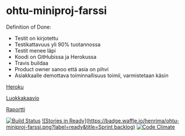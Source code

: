 # ohtu-miniproj-farssi

Definition of Done:
- Testit on kirjotettu
- Testikattavuus yli 90% tuotannossa
- Testit menee läpi
- Koodi on GitHubissa ja Herokussa
- Travis buildaa
- Product owner sanoo että asia on pihvi
- Asiakkaalle demottava toiminnallisuus toimii, varmistetaan käsin

[Heroku](http://minifarssi.herokuapp.com/)

[Luokkakaavio](http://www.nomnoml.com/#view/%0A%0A[Entry|%0Acategory:String]%0A%0A[Entry]%3C-%3E[Field]%0A%0A[Field|%0Aname:String;%0Acontent:String])

[Raportti](https://docs.google.com/document/d/1GqXMMmidk-mRizmyirO0d-hJp18enHq2AmbK73fuB7w/edit?usp=sharing)


[![Build Status](https://travis-ci.org/henrima/ohtu-miniproj-farssi.png)](https://travis-ci.org/henrima/ohtu-miniproj-farssi)
[![Stories in Ready](https://badge.waffle.io/henrima/ohtu-miniproj-farssi.png?label=ready&title=Sprint backlog)](https://waffle.io/henrima/ohtu-miniproj-farssi)
[![Code Climate](https://codeclimate.com/github/henrima/ohtu-miniproj-farssi/badges/gpa.svg)](https://codeclimate.com/github/henrima/ohtu-miniproj-farssi)
